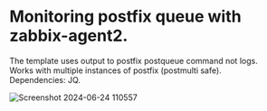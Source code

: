 # Monitoring postfix queue with zabbix-agent2.

The template uses output to postfix postqueue command not logs.<br>
Works with multiple instances of postfix (postmulti safe).<br>
Dependencies: JQ.

![Screenshot 2024-06-24 110557](https://github.com/olvsa/postqueue_monitoring/assets/52782211/f3af9c09-a932-4168-82e9-bb646256673a)
